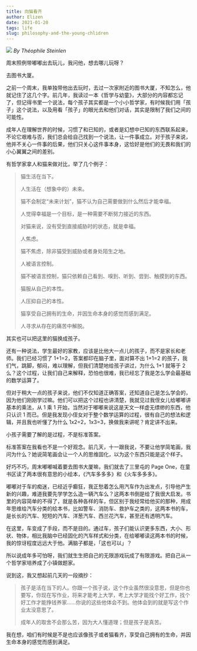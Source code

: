 ```yaml
--- 
title: 向猫看齐
author: Elizen
date: 2021-01-20
tags: life
slug: philosophy-and-the-young-chlidren
---
```

![](https://static.elizen.me/img/2021-01-20-photo_2020-12-31_15-31-27.jpg)
*By Théophile Steinlen*

周末照例带嘟嘟出去玩儿，我问他，想去哪儿玩呀？

去图书大厦。

之前一个周末，我单独带他出去玩时，去过一次家附近的图书大厦，不知怎么，他就记住了这几个字。前几年，我读过一本《哲学与幼童》，大部分的内容都忘记了，但记得书里一个说法，每个孩子其实都是一个小小哲学家，有时候我们用「孩子」这个说法，以及用看「孩子」的眼光去和他们对话，其实是限制了我们之间的可能性。

成年人在理解世界的时候，习惯了和已知的，或者是幻想中已知的东西联系起来，不论它艰难与否，我们总会给自己找到一个说法，让一件事成立。对于孩子来说，他并不关心一件事的后果，他们只关心这件事本身，这恰好是他们的无畏和我们的小心翼翼之间的差别。

有哲学家拿人和猫来做对比，举了几个例子：

> 猫生活在当下。
> 
> 人生活在（想象中的）未来。
> 
> 猫不会制定“未来计划”，猫不认为自己需要做到什么然后才能幸福。
> 
> 人觉得幸福是一个目标，是一种需要不断努力接近的东西。
> 
> 对猫来说，没有受到直接威胁时的状态，就是幸福。
> 
> 人焦虑。
> 
> 猫不焦虑，除非猫受到威胁或者身处陌生之地。
> 
> 人被语言控制。
> 
> 猫不被语言控制，猫只依赖自己看到、嗅到、听到、尝到、触摸到的东西。
> 
> 猫服从自己的本性。
> 
> 人压抑自己的本性。
> 
> 猫享受自己拥有的生命，并因生命本身的感觉而感到满足。
> 
> 人寻求从存在的痛苦中解脱。

其实也可以把这里的猫换成孩子。

还有一种说法，学生最好的家教，应该是比他大一点儿的孩子，而不是家长和老师。我们已经习惯了 1+1=2，答案都印在脑子里，面对算不出 1+1=2 的孩子，我们气，跳脚，郁闷，难以理解，但我们清楚地给孩子讲过，为什么 1+1 就等于 2 么？这个过程，让我们自己来解释，恐怕也很难，我已经忘了我是怎么学会最基础的数学运算了。

但对于稍大一点的孩子来说，他们不仅知道正确答案，还知道自己是怎么学会的，因为他们刚刚学过嘛。他们可以把这个过程也讲清楚，我就见过我侄女儿给嘟嘟讲基本的乘法，从 1 乘 1 开始，当然对于嘟嘟来说这是天文一样虚无缥缈的东西，他只认识 1 而已。但是我发现小侄女对于整个数学运算的过程，很有自己的想法和逻辑，并且我也听懂了为什么 1x2=2，1x3=3，换做我来讲呢？肯定讲不出来。

小孩子需要了解的是过程，不是标准答案。

标准答案在我看也不是一个好观念。前几天，十一跟我说，不要让他学简笔画，我问为什么？她说简笔画会让一个人的思维固化，以为这个东西只能是这个样子。

好巧不巧，周末嘟嘟喊着要去图书大厦嘛，我们就去了三里屯的 Page One，在童书区读了两本很有意思的小绘本，《汽车多多多》和《火车多多多》。

嘟嘟对于车的痴迷，已经近乎癫狂，我正愁着怎么用汽车作为出发点，引导他产生新的兴趣，难道我要先学学怎么造一辆汽车么？这两本书倒是给了我很大启发。书里的内容简单的不得了，就是各种各样的车，但区别于我经常给他买的那种，用成年思维给汽车分类的绘本书，比如警车、消防车、救护车之类的，这两本书的车，是长长的汽车、短短的汽车、洋葱汽车、西兰花汽车，甚至还有透明汽车。

在这里，车变成了手段，而不是目的。通过车，孩子们能认识更多东西，大小、形状、物体，相比我脑中已经固化的汽车样式和分类，在给嘟嘟读这两本书的时候，我的惊讶程度远远大于他。满脑子都是，「这也可以」？

所以说成年多可怕呀，我们就生生把自己的无限游戏玩成了有限游戏。把自己从一个哲学家培养成了小镇做题家。

说到这，我又想起前几天的一段摘抄：

> 孩子是活在当下的人。你跟一个孩子说，这个作业虽然很没意思，但是你也要写，你现在写作业，将来才能考上大学，考上大学才能找个好工作，找个好工作才能挣钱养家……你说的这些他体会不到。他体会到的就是写这个作业太没意思了。
> 
> 成年人的取舍不会那么苦，因为大人懂道理；但是孩子是真苦。

我在想，咱们有时候是不是也应该像孩子或者猫看齐，享受自己拥有的生命，并因生命本身的感觉而感到满足。